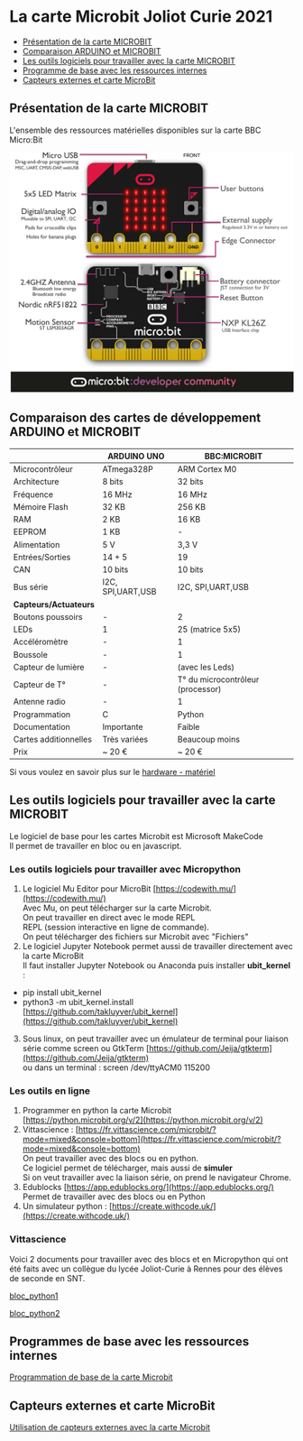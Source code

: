 La carte Microbit  Joliot Curie 2021
====================================

- [Présentation de la carte MICROBIT](#Présentation-de-la-carte-MICROBIT)
- [Comparaison ARDUINO  et MICROBIT](#Comparaison-des-cartes-de-développement-ARDUINO-et-MICROBIT)
- [Les outils logiciels pour travailler avec la carte MICROBIT](#Les-outils-logiciels-pour-travailler-avec-la-carte-MICROBIT)
- [Programme de base avec les ressources internes](#Programmes-de-base-avec-les-ressources-internes)
- [Capteurs externes et carte MicroBit](#Capteurs-externes-et-carte-MicroBit)

Présentation de la carte MICROBIT
----------------------------------

L'ensemble des ressources matérielles disponibles sur la carte BBC Micro:Bit

![Carte_microbit,40%](Hardware/microbit-overview-1-5.png)

Comparaison des cartes de développement ARDUINO et MICROBIT
------------------------------------------------------------

| |ARDUINO UNO |BBC:MICROBIT |
|--|--|--|
|Microcontrôleur|ATmega328P|ARM Cortex M0
|Architecture|8 bits|32 bits
Fréquence | 16 MHz|16 MHz
Mémoire Flash| 32 KB|256 KB
RAM | 2 KB|16 KB
EEPROM | 1 KB| -
Alimentation | 5 V| 3,3 V
Entrées/Sorties | 14 + 5| 19
CAN | 10 bits|10 bits
Bus série |I2C, SPI,UART,USB|I2C, SPI,UART,USB
**Capteurs/Actuateurs** |
Boutons poussoirs | - | 2
LEDs| 1 | 25 (matrice 5x5)
Accéléromètre| - | 1
Boussole| - | 1
Capteur de lumière| - |(avec les Leds)
Capteur de T°| - | T° du microcontrôleur (processor)
Antenne radio| - | 1
Programmation| C | Python
Documentation|Importante| Faible
Cartes additionnelles| Très variées| Beaucoup moins
Prix| ~ 20 € | ~ 20 €

Si vous voulez en savoir plus sur le
[hardware - matériel](Hardware/microbit_hardware_V1-5.md)

Les outils logiciels pour travailler avec la carte MICROBIT
-----------------------------------------------------------

Le logiciel de base pour les cartes Microbit est Microsoft MakeCode  
Il permet de travailler en bloc ou en javascript.

### Les outils logiciels pour travailler avec Micropython
1. Le logiciel Mu Editor pour MicroBit [https://codewith.mu/](https://codewith.mu/)  
Avec Mu, on peut télécharger sur la carte Microbit.  
On peut travailler en direct avec le mode REPL   \
REPL (session interactive en ligne de commande).  \
On peut télécharger des fichiers sur Microbit avec "Fichiers"
2. Le logiciel Jupyter Notebook permet aussi de travailler directement avec la carte MicroBit  \
Il faut installer Jupyter Notebook ou Anaconda puis installer **ubit_kernel** :
 * pip install ubit_kernel
 * python3 -m ubit_kernel.install  
[https://github.com/takluyver/ubit_kernel](https://github.com/takluyver/ubit_kernel)
3. Sous linux, on peut travailler avec un émulateur de terminal pour liaison série comme screen ou GtkTerm
[https://github.com/Jeija/gtkterm](https://github.com/Jeija/gtkterm)  
ou dans un terminal : screen /dev/ttyACM0 115200

### Les outils en ligne
1. Programmer en python la carte Microbit [https://python.microbit.org/v/2](https://python.microbit.org/v/2)
2. Vittascience : [https://fr.vittascience.com/microbit/?mode=mixed&console=bottom](https://fr.vittascience.com/microbit/?mode=mixed&console=bottom)  
On peut travailler avec des blocs ou en python.  
Ce logiciel permet de télécharger, mais aussi de **simuler**  
Si on veut travailler avec la liaison série, on prend le navigateur Chrome.
3. Edublocks  [https://app.edublocks.org/](https://app.edublocks.org/)  
Permet de travailler avec des blocs ou en Python
4. Un simulateur python :  [https://create.withcode.uk/](https://create.withcode.uk/)

### Vittascience

Voici 2 documents pour travailler avec des blocs et en Micropython qui ont été faits avec un collègue du lycée Joliot-Curie à Rennes pour des élèves de seconde en SNT.

[bloc_python1]("Vittascience/Bloc_Python_Microbit.pdf)

[bloc_python2](Vittascience/Bloc_Python_Microbit2.pdf)

Programmes de base avec les ressources internes
--------------------------------------------

[Programmation de base de la carte Microbit](Microbit_interne.md)

Capteurs externes et carte MicroBit
-----------------------------------

[Utilisation de capteurs externes avec la carte Microbit ](Microbit_externe.md)
